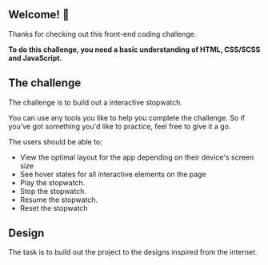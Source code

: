 ## Welcome! 👋

Thanks for checking out this front-end coding challenge.

**To do this challenge, you need a basic understanding of HTML, CSS/SCSS and JavaScript.**

## The challenge

The challenge is to build out a interactive stopwatch.

You can use any tools you like to help you complete the challenge. So if you've got something you'd like to practice, feel free to give it a go.

The users should be able to:

- View the optimal layout for the app depending on their device's screen size
- See hover states for all interactive elements on the page
- Play the stopwatch.
- Stop the stopwatch.
- Resume the stopwatch.
- Reset the stopwatch

## Design

The task is to build out the project to the designs inspired from the internet.
